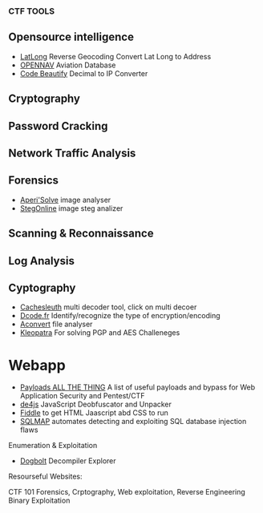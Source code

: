 ### CTF TOOLS

## Opensource intelligence

- [LatLong](https://www.latlong.net/Show-Latitude-Longitude.html) Reverse Geocoding Convert Lat Long to Address  
- [OPENNAV](https://opennav.com/) Aviation Database  
- [Code Beautify](https://codebeautify.org/decimal-to-ip-converter) Decimal to IP Converter  


## Cryptography



## Password Cracking



## Network Traffic Analysis



## Forensics

- [Aperi'Solve](https://www.aperisolve.com/) image analyser  
- [StegOnline](https://stegonline.georgeom.net/upload) image steg analizer  


## Scanning & Reconnaissance  


## Log Analysis  


## Cyptography

- [Cachesleuth](https://www.cachesleuth.com/) multi decoder tool, click on multi decoer  
- [Dcode.fr](https://www.dcode.fr/cipher-identifier) Identify/recognize the type of encryption/encoding  
- [Aconvert](https://www.aconvert.com/analyze.html) file analyser  
- [Kleopatra](https://apps.kde.org/en-gb/kleopatra/) For solving PGP and AES Challeneges  

# Webapp

- [Payloads ALL THE THING](https://github.com/swisskyrepo/PayloadsAllTheThings/blob/a6eac592e1841ccf445775fa46a40eb64f376af5/NoSQL%20Injection/README.md) A list of useful payloads and bypass for Web Application Security and Pentest/CTF  
- [de4js](https://lelinhtinh.github.io/de4js/) JavaScript Deobfuscator and Unpacker  
- [Fiddle](https://jsfiddle.net/) to get HTML Jaascript abd CSS to run  
- [SQLMAP](https://github.com/sqlmapproject/sqlmap) automates  detecting and exploiting SQL database injection flaws  

Enumeration & Exploitation

- [Dogbolt](https://dogbolt.org/)  Decompiler Explorer  


Resourseful Websites:

 CTF 101 Forensics, Crptography, Web exploitation, Reverse Engineering Binary Exploitation  